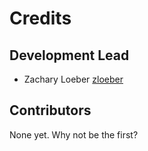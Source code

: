# Credits

## Development Lead

- Zachary Loeber [zloeber](https://github.com/zloeber)

## Contributors

None yet. Why not be the first?